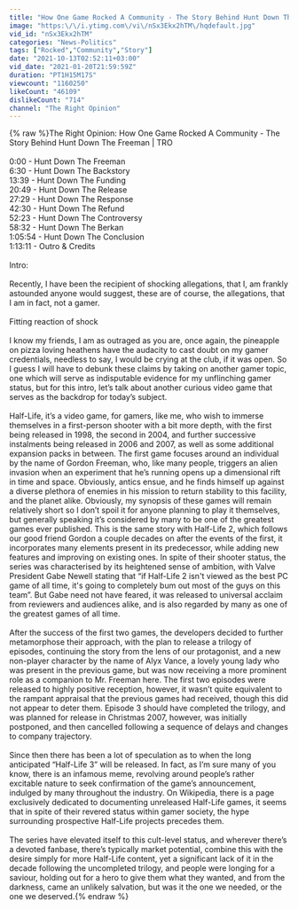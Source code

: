 ```yaml
---
title: "How One Game Rocked A Community - The Story Behind Hunt Down The Freeman | TRO"
image: "https:\/\/i.ytimg.com\/vi\/nSx3Ekx2hTM\/hqdefault.jpg"
vid_id: "nSx3Ekx2hTM"
categories: "News-Politics"
tags: ["Rocked","Community","Story"]
date: "2021-10-13T02:52:11+03:00"
vid_date: "2021-01-20T21:59:59Z"
duration: "PT1H15M17S"
viewcount: "1160250"
likeCount: "46109"
dislikeCount: "714"
channel: "The Right Opinion"
---
```

{% raw %}The Right Opinion: How One Game Rocked A Community - The Story Behind Hunt Down The Freeman | TRO<br /><br />0:00 - Hunt Down The Freeman<br />6:30 - Hunt Down The Backstory<br />13:39 - Hunt Down The Funding<br />20:49 - Hunt Down The Release<br />27:29 - Hunt Down The Response<br />42:30 - Hunt Down The Refund<br />52:23 - Hunt Down The Controversy<br />58:32 - Hunt Down The Berkan<br />1:05:54 - Hunt Down The Conclusion<br />1:13:11 - Outro &amp; Credits<br /><br />Intro:  <br /><br />Recently, I have been the recipient of shocking allegations, that I, am frankly astounded anyone would suggest, these are of course, the allegations, that I am in fact, not a gamer. <br /><br />Fitting reaction of shock<br /><br />I know my friends, I am as outraged as you are, once again, the pineapple on pizza loving heathens have the audacity to cast doubt on my gamer credentials, needless to say, I would be crying at the club, if it was open. So I guess I will have to debunk these claims by taking on another gamer topic, one which will serve as indisputable evidence for my unflinching gamer status, but for this intro, let’s talk about another curious video game that serves as the backdrop for today’s subject. <br /><br />Half-Life, it’s a video game, for gamers, like me, who wish to immerse themselves in a first-person shooter with a bit more depth, with the first being released in 1998, the second in 2004, and further successive instalments being released in 2006 and 2007, as well as some additional expansion packs in between. The first game focuses around an individual by the name of Gordon Freeman, who, like many people, triggers an alien invasion when an experiment that he’s running opens up a dimensional rift in time and space. Obviously, antics ensue, and he finds himself up against a diverse plethora of enemies in his mission to return stability to this facility, and the planet alike. Obviously, my synopsis of these games will remain relatively short so I don’t spoil it for anyone planning to play it themselves, but generally speaking it’s considered by many to be one of the greatest games ever published. This is the same story with Half-Life 2, which follows our good friend Gordon a couple decades on after the events of the first, it incorporates many elements present in its predecessor, while adding new features and improving on existing ones. In spite of their shooter status, the series was characterised by its heightened sense of ambition, with Valve President Gabe Newell stating that “if Half-Life 2 isn't viewed as the best PC game of all time, it's going to completely bum out most of the guys on this team”. But Gabe need not have feared, it was released to universal acclaim from reviewers and audiences alike, and is also regarded by many as one of the greatest games of all time.<br /><br />After the success of the first two games, the developers decided to further metamorphose their approach, with the plan to release a trilogy of episodes, continuing the story from the lens of our protagonist, and a new non-player character by the name of Alyx Vance, a lovely young lady who was present in the previous game, but was now receiving a more prominent role as a companion to Mr. Freeman here. The first two episodes were released to highly positive reception, however, it wasn’t quite equivalent to the rampant appraisal that the previous games had received, though this did not appear to deter them. Episode 3 should have completed the trilogy, and was planned for release in Christmas 2007, however, was initially postponed, and then cancelled following a sequence of delays and changes to company trajectory. <br /><br />Since then there has been a lot of speculation as to when the long anticipated “Half-Life 3” will be released. In fact, as I’m sure many of you know, there is an infamous meme, revolving around people’s rather excitable nature to seek confirmation of the game’s announcement, indulged by many throughout the industry. On Wikipedia, there is a page exclusively dedicated to documenting unreleased Half-Life games, it seems that in spite of their revered status within gamer society, the hype surrounding prospective Half-Life projects precedes them. <br /><br />The series have elevated itself to this cult-level status, and wherever there’s a devoted fanbase, there’s typically market potential, combine this with the desire simply for more Half-Life content, yet a significant lack of it in the decade following the uncompleted trilogy, and people were longing for a saviour, holding out for a hero to give them what they wanted, and from the darkness, came an unlikely salvation, but was it the one we needed, or the one we deserved.{% endraw %}
